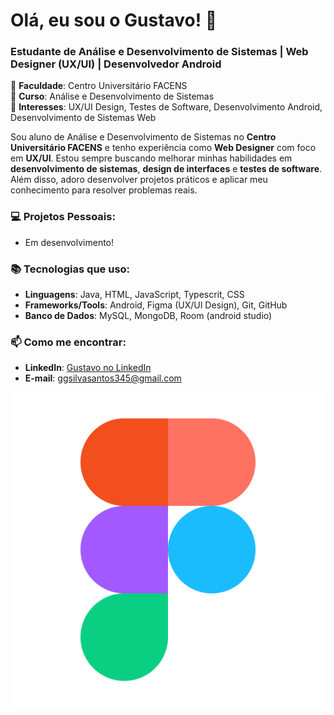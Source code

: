 # Olá, eu sou o Gustavo! 👋

### Estudante de Análise e Desenvolvimento de Sistemas | Web Designer (UX/UI) | Desenvolvedor Android

🔹 **Faculdade**: Centro Universitário FACENS  
🔹 **Curso**: Análise e Desenvolvimento de Sistemas  
🔹 **Interesses**: UX/UI Design, Testes de Software, Desenvolvimento Android, Desenvolvimento de Sistemas Web

Sou aluno de Análise e Desenvolvimento de Sistemas no **Centro Universitário FACENS** e tenho experiência como **Web Designer** com foco em **UX/UI**. Estou sempre buscando melhorar minhas habilidades em **desenvolvimento de sistemas**, **design de interfaces** e **testes de software**. Além disso, adoro desenvolver projetos práticos e aplicar meu conhecimento para resolver problemas reais.

### 💻 **Projetos Pessoais**:
- Em desenvolvimento!

### 📚 **Tecnologias que uso**:
- **Linguagens**: Java, HTML, JavaScript, Typescrit, CSS
- **Frameworks/Tools**: Android, Figma (UX/UI Design), Git, GitHub
- **Banco de Dados**: MySQL, MongoDB, Room (android studio)

### 📫 **Como me encontrar**:
- **LinkedIn**: [Gustavo no LinkedIn](https://github.com/Gustaa7K)
- **E-mail**: ggsilvasantos345@gmail.com

![Figma](https://github.com/Gustaa7K/Gustaa7K/blob/main/pngwing.com.png)
